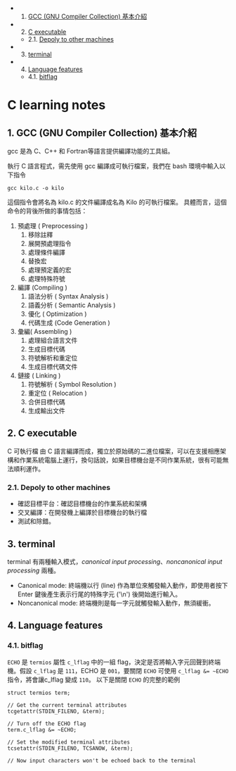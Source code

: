 <!-- vscode-markdown-toc -->
* 1. [GCC (GNU Compiler Collection) 基本介紹](#GCCGNUCompilerCollection)
* 2. [C executable](#Cexecutable)
	* 2.1. [Depoly to other machines](#Depolytoothermachines)
* 3. [terminal](#terminal)
* 4. [Language features](#Languagefeatures)
	* 4.1. [bitflag](#bitflag)

<!-- vscode-markdown-toc-config
	numbering=true
	autoSave=true
	/vscode-markdown-toc-config -->
<!-- /vscode-markdown-toc -->
# C learning notes

##  1. <a name='GCCGNUCompilerCollection'></a>GCC (GNU Compiler Collection) 基本介紹
gcc 是為 C、C++ 和 Fortran等語言提供編譯功能的工具組。

執行 C 語言程式，需先使用 gcc 編譯成可執行檔案，我們在 bash 環境中輸入以下指令

    gcc kilo.c -o kilo

這個指令會將名為 kilo.c 的文件編譯成名為 Kilo 的可執行檔案。
具體而言，這個命令的背後所做的事情包括：

1. 預處理 ( Preprocessing )
   1. 移除註釋
   2. 展開預處理指令
   3. 處理條件編譯
   4. 替換宏
   5. 處理預定義的宏
   6. 處理特殊符號
2. 編譯 (Compiling )
   1. 語法分析 ( Syntax Analysis )
   2. 語義分析 ( Semantic Analysis )
   3. 優化 ( Optimization )
   4. 代碼生成 (Code Generation )
3. 彙編( Assembling )
   1. 處理組合語言文件
   2. 生成目標代碼
   3. 符號解析和重定位
   4. 生成目標代碼文件
4. 鏈接 ( Linking )
   1. 符號解析 ( Symbol Resolution )
   2. 重定位 ( Relocation )
   3. 合併目標代碼
   4. 生成輸出文件
##  2. <a name='Cexecutable'></a>C executable
C 可執行檔 由 C 語言編譯而成，獨立於原始碼的二進位檔案，可以在支援相應架構和作業系統電腦上運行，換句話說，如果目標機台是不同作業系統，很有可能無法順利運作。

###  2.1. <a name='Depolytoothermachines'></a>Depoly to other machines
* 確認目標平台：確認目標機台的作業系統和架構
* 交叉編譯：在開發機上編譯於目標機台的執行檔
* 測試和除錯。

##  3. <a name='terminal'></a>terminal
terminal 有兩種輸入模式，*canonical input processing*、*noncanonical input processing* 兩種。
   * Canonical mode: 終端機以行 (line) 作為單位來觸發輸入動作，即使用者按下 Enter 鍵後產生表示行尾的特殊字元 ('\n') 後開始進行輸入。
   * Noncanonical mode: 終端機則是每一字元就觸發輸入動作，無須緩衝。
  
##  4. <a name='Languagefeatures'></a>Language features
###  4.1. <a name='bitflag'></a>bitflag
`ECHO` 是 `termios` 屬性 `c_lflag` 中的一組 flag，決定是否將輸入字元回聲到終端機。假設 `c_lflag` 是 `111`，ECHO 是 `001`，要關閉 `ECHO` 可使用 `c_lflag &= ~ECHO` 指令，將會讓c_lflag 變成 `110`。
以下是關閉 `ECHO` 的完整的範例

    struct termios term;
    
    // Get the current terminal attributes
    tcgetattr(STDIN_FILENO, &term);
    
    // Turn off the ECHO flag
    term.c_lflag &= ~ECHO;
    
    // Set the modified terminal attributes
    tcsetattr(STDIN_FILENO, TCSANOW, &term);
    
    // Now input characters won't be echoed back to the terminal